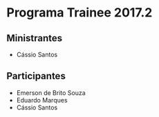 # Programa Trainee 2017.2

## Ministrantes
- Cássio Santos

## Participantes
- Emerson de Brito Souza
- Eduardo Marques
- Cássio Santos

